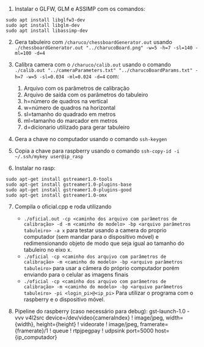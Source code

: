 1. Instalar o GLFW, GLM e ASSIMP com os comandos:

```
sudo apt install libglfw3-dev
sudo apt install libglm-dev
sudo apt install libassimp-dev
```

2. Gera tabuleiro com `/charuco/chessboardGenerator.out` usando `./chessboardGenerator.out "../charucoBoard.png" -w=5 -h=7 -sl=140 -ml=100 -d=4`
3. Calibra camera com o `/charuco/calib.out` usando o comando `./calib.out "../cameraParameters.txt" "../charucoBoardParams.txt" -h=7 -w=5 -sl=0.034 -ml=0.024 -d=4` com:
    1. Arquivo com os parâmetros de calibração
    2. Arquivo de saída com os parâmetros do tabuleiro
    3. h=número de quadros na vertical
    4. w=número de quadros na horizontal
    5. sl=tamanho do quadrado em metros
    6. ml=tamanho do marcador em metros
    7. d=dicionario utilizado para gerar tabuleiro

4. Gera a chave no computador usando o comando `ssh-keygen`
5. Copia a chave para raspberry usando o comando `ssh-copy-id -i ~/.ssh/mykey user@ip_rasp`
6. Instalar no rasp:
```
sudo apt-get install gstreamer1.0-tools
sudo apt-get install gstreamer1.0-plugins-base
sudo apt-get install gstreamer1.0-plugins-good
sudo apt-get install gstreamer1.0-omx
```

7. Compila o oficial.cpp e roda utilizando 
    - `./oficial.out -cp <caminho dos arquivo com parâmetros de calibração> -d -m <caminho do modelo> -bp <arquivo parâmetros tabuleiro> -a x` para testar usando a camera do proprio computador (sem mandar para o dispositivo móvel) e redimensionando objeto de modo que seja igual ao tamanho do tabuleiro no eixo x.
    - `./oficial -cp <caminho dos arquivo com parâmetros de calibração> -m <caminho do modelo> -bp <arquivo parâmetros tabuleiro>` para usar a câmera do próprio computador porém enviando para o celular as imagens finais
    - `./oficial -cp <caminho dos arquivo com parâmetros de calibração> -m <caminho do modelo> -bp <arquivo parâmetros tabuleiro> -pi <login_pi>@<ip_pi>` Para utilizar o programa com o raspberry e o dispositivo móvel.

8. Pipeline do raspberry (caso necessário para debug): gst-launch-1.0 -vvv v4l2src device=/dev/video{cameraIndex} ! image/jpeg, width={width}, height={height} ! videorate ! image/jpeg, framerate={framerate}/1 ! queue ! rtpjpegpay ! udpsink port=5000 host={ip_computador}
